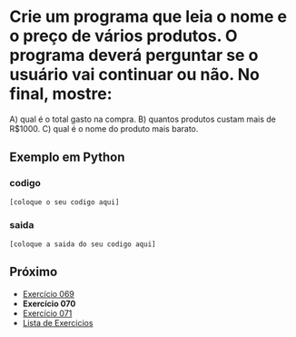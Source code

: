 # Crie um programa que leia o nome e o preço de vários produtos. O programa deverá perguntar se o usuário vai continuar ou não. No final, mostre:
A) qual é o total gasto na compra.
B) quantos produtos custam mais de R$1000.
C) qual é o nome do produto mais barato. 

## Exemplo em Python

### codigo

``` python
[coloque o seu codigo aqui]
```

### saida

```
[coloque a saida do seu codigo aqui]
```

## Próximo

- [Exercício 069](../../069/python)
- **Exercício 070**
- [Exercício 071](../../071/python)
- [Lista de Exercicios](../../)

